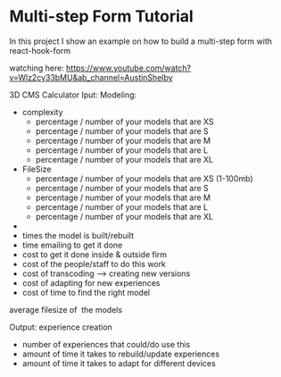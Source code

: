 # Multi-step Form Tutorial

In this project I show an example on how to build a multi-step form with react-hook-form

watching here:
https://www.youtube.com/watch?v=Wlz2cy33bMU&ab_channel=AustinShelby


3D CMS Calculator
Iput: Modeling:
- complexity
	- percentage / number of your models that are XS
	- percentage / number of your models that are S
	- percentage / number of your models that are M
	- percentage / number of your models that are L
	- percentage / number of your models that are XL
- FileSize
	- percentage / number of your models that are XS (1-100mb)
	- percentage / number of your models that are S
	- percentage / number of your models that are M
	- percentage / number of your models that are L
	- percentage / number of your models that are XL
- 
- times the model is built/rebuilt
- time emailing to get it done
- cost to get it done inside & outside firm
- cost of the people/staff to do this work
- cost of transcoding --> creating new versions
- cost of adapting for new experiences
- cost of time to find the right model

average filesize of  the models


Output: experience creation
- number of experiences that could/do use this
- amount of time it takes to rebuild/update experiences
- amount of time it takes to adapt for different devices